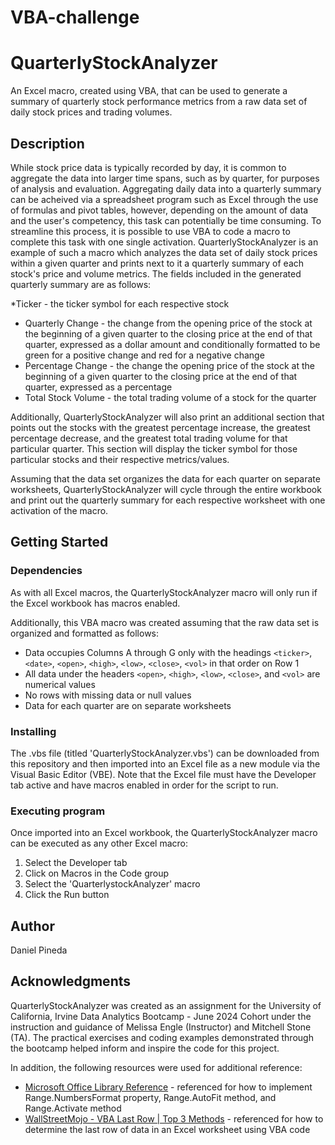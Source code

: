 # VBA-challenge
# QuarterlyStockAnalyzer

An Excel macro, created using VBA, that can be used to generate a summary of quarterly stock performance metrics from a raw data set of daily stock prices and trading volumes.

## Description

While stock price data is typically recorded by day, it is common to aggregate the data into larger time spans, such as by quarter, for purposes of analysis and evaluation.  Aggregating daily data into a quarterly summary can be acheived via a spreadsheet program such as Excel through the use of formulas and pivot tables, however, depending on the amount of data and the user's competency, this task can potentially be time consuming.  To streamline this process, it is possible to use VBA to code a macro to complete this task with one single activation.  QuarterlyStockAnalyzer is an example of such a macro which analyzes the data set of daily stock prices within a given quarter and prints next to it a quarterly summary of each stock's price and volume metrics. The fields included in the generated quarterly summary are as follows:

*Ticker - the ticker symbol for each respective stock
* Quarterly Change - the change from the opening price of the stock at the beginning of a given quarter to the closing price at the end of that quarter, expressed as a dollar amount and conditionally formatted to be green for a positive change and red for a negative change
* Percentage Change - the change the opening price of the stock at the beginning of a given quarter to the closing price at the end of that quarter, expressed as a percentage
* Total Stock Volume - the total trading volume of a stock for the quarter

Additionally, QuarterlyStockAnalyzer will also print an additional section that points out the stocks with the greatest percentage increase, the greatest percentage decrease, and the greatest total trading volume for that particular quarter.  This section will display the ticker symbol for those particular stocks and their respective metrics/values.

Assuming that the data set organizes the data for each quarter on separate worksheets, QuarterlyStockAnalyzer will cycle through the entire workbook and print out the quarterly summary for each respective worksheet with one activation of the macro.


## Getting Started

### Dependencies

As with all Excel macros, the QuarterlyStockAnalyzer macro will only run if the Excel workbook has macros enabled.

Additionally, this VBA macro was created assuming that the raw data set is organized and formatted as follows:
* Data occupies Columns A through G only with the headings `<ticker>`, `<date>`, `<open>`, `<high>`, `<low>`, `<close>`, `<vol>` in that order on Row 1
* All data under the headers `<open>`, `<high>`, `<low>`, `<close>`, and `<vol>` are numerical values
* No rows with missing data or null values
* Data for each quarter are on separate worksheets

### Installing

The .vbs file (titled 'QuarterlyStockAnalyzer.vbs') can be downloaded from this repository and then imported into an Excel file as a new module via the Visual Basic Editor (VBE).  Note that the Excel file must have the Developer tab active and have macros enabled in order for the script to run.

### Executing program

Once imported into an Excel workbook, the QuarterlyStockAnalyzer macro can be executed as any other Excel macro:
1. Select the Developer tab
2. Click on Macros in the Code group
3. Select the 'QuarterlystockAnalyzer' macro
4. Click the Run button

## Author

Daniel Pineda  

## Acknowledgments

QuarterlyStockAnalyzer was created as an assignment for the University of California, Irvine Data Analytics Bootcamp - June 2024 Cohort under the instruction and guidance of Melissa Engle (Instructor) and Mitchell Stone (TA).
The practical exercises and coding examples demonstrated through the bootcamp helped inform and inspire the code for this project.

In addition, the following resources were used for additional reference:
* [Microsoft Office Library Reference](https://learn.microsoft.com/en-us/office/vba/api/overview/library-reference) - referenced for how to implement Range.NumbersFormat property, Range.AutoFit method, and Range.Activate method
* [WallStreetMojo - VBA Last Row | Top 3 Methods](https://www.wallstreetmojo.com/vba-last-row/) - referenced for how to determine the last row of data in an Excel worksheet using VBA code
